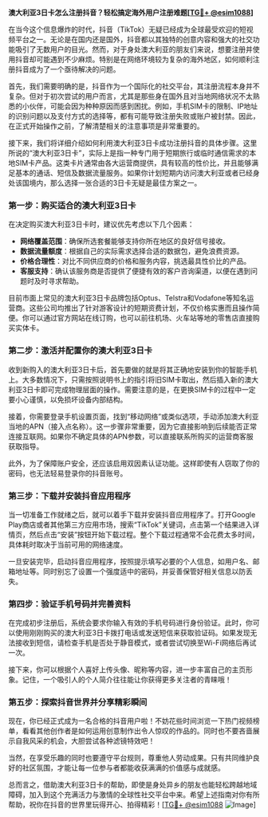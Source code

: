 **澳大利亚3日卡怎么注册抖音？轻松搞定海外用户注册难题[[TG💪+ @esim1088](https://t.me/s/esim1088)]**

在当今这个信息爆炸的时代，抖音（TikTok）无疑已经成为全球最受欢迎的短视频平台之一。无论是在国内还是国外，抖音都以其独特的创意内容和强大的社交功能吸引了无数用户的目光。然而，对于身处澳大利亚的朋友们来说，想要注册并使用抖音却可能遇到不少麻烦。特别是在网络环境较为复杂的海外地区，如何顺利注册抖音成为了一个亟待解决的问题。

首先，我们需要明确的是，抖音作为一个国际化的社交平台，其注册流程本身并不复杂。但对于初次尝试的用户而言，尤其是那些身在国外且对当地网络状况不太熟悉的小伙伴，可能会因为种种原因而感到困扰。例如，手机SIM卡的限制、IP地址的识别问题以及支付方式的选择等，都有可能导致注册失败或账户被封禁。因此，在正式开始操作之前，了解清楚相关的注意事项是非常重要的。

接下来，我们将详细介绍如何利用澳大利亚3日卡成功注册抖音的具体步骤。这里所说的“澳大利亚3日卡”，实际上是指一种专门用于短期旅行或临时通信需求的本地SIM卡产品。这类卡片通常由各大运营商提供，具有较高的性价比，并且能够满足基本的通话、短信及数据流量服务。如果你计划短期内访问澳大利亚或者已经身处该国境内，那么选择一张合适的3日卡无疑是最佳方案之一。

### 第一步：购买适合的澳大利亚3日卡

在决定购买澳大利亚3日卡时，建议优先考虑以下几个因素：
- **网络覆盖范围**：确保所选套餐能够支持你所在地区的良好信号接收。
- **数据流量额度**：根据自己的实际需求选择合适的数据包，避免浪费资源。
- **价格合理性**：对比不同供应商的价格和服务内容，挑选最具性价比的产品。
- **客服支持**：确认该服务商是否提供了便捷有效的客户咨询渠道，以便在遇到问题时及时寻求帮助。

目前市面上常见的澳大利亚3日卡品牌包括Optus、Telstra和Vodafone等知名运营商。这些公司均推出了针对游客设计的短期资费计划，不仅价格实惠而且操作简便。你可以通过官方网站在线订购，也可以前往机场、火车站等地的零售店直接购买实体卡。

### 第二步：激活并配置你的澳大利亚3日卡

收到新购入的澳大利亚3日卡后，首先要做的就是将其正确地安装到你的智能手机上。大多数情况下，只需按照说明书上的指引将旧SIM卡取出，然后插入新的澳大利亚3日卡即可完成物理层面的操作。需要注意的是，在更换SIM卡的过程中一定要小心谨慎，以免损坏设备内部结构。

接着，你需要登录手机设置页面，找到“移动网络”或类似选项，手动添加澳大利亚当地的APN（接入点名称）。这一步骤非常重要，因为它直接影响到后续能否正常连接互联网。如果你不确定具体的APN参数，可以直接联系所购买的运营商客服获取指导。

此外，为了保障账户安全，还应该启用双因素认证功能。这样即使有人窃取了你的密码，也无法轻易登录你的抖音账号。

### 第三步：下载并安装抖音应用程序

当一切准备工作就绪之后，就可以着手下载并安装抖音应用程序了。打开Google Play商店或者其他第三方应用市场，搜索“TikTok”关键词，点击第一个结果进入详情页，然后点击“安装”按钮开始下载过程。整个下载过程通常不会花费太多时间，具体耗时取决于当前可用的网络速度。

一旦安装完毕，启动抖音应用程序，按照提示填写必要的个人信息，如用户名、邮箱地址等。同时别忘了设置一个强度适中的密码，并妥善保管好相关信息以防丢失。

### 第四步：验证手机号码并完善资料

在完成初步注册后，系统会要求你输入有效的手机号码进行身份验证。此时，你可以使用刚刚购买的澳大利亚3日卡拨打电话或发送短信来获取验证码。如果发现无法接收到短信，请检查手机是否处于静音模式，或者尝试切换至Wi-Fi网络后再试一次。

接下来，你可以根据个人喜好上传头像、昵称等内容，进一步丰富自己的主页形象。记住，一个吸引人的个人简介往往能让你获得更多关注者的青睐哦！

### 第五步：探索抖音世界并分享精彩瞬间

现在，你已经正式成为一名合格的抖音用户啦！不妨花些时间浏览一下热门视频榜单，看看其他创作者是如何运用创意制作出令人惊叹的作品的。同时也不要吝啬展示自我风采的机会，大胆尝试各种滤镜特效吧！

当然，在享受乐趣的同时也要遵守平台规则，尊重他人劳动成果。只有共同维护良好的社区氛围，才能让每一位参与者都能收获满满的价值感与成就感。

总而言之，借助澳大利亚3日卡的帮助，即使是身处异乡的朋友也能轻松跨越地域障碍，加入到这个充满活力与激情的全球性社交平台中来。希望上述指南对你有所帮助，祝你在抖音的世界里玩得开心、拍得精彩！[[TG💪+ @esim1088](https://t.me/s/esim1088) ![Image](https://i.postimg.cc/4NQfJmqS/Snipaste-2025-05-13-00-14-12.png)]